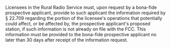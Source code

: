 Licensees in the Rural Radio Service must, upon request by a bona-fide prospective applicant, provide to such applicant the information required by § 22.709 regarding the portion of the licensee's operations that potentially could affect, or be affected by, the prospective applicant's proposed station, if such information is not already on file with the FCC. This information must be provided to the bona-fide prospective applicant no later than 30 days after receipt of the information request.

